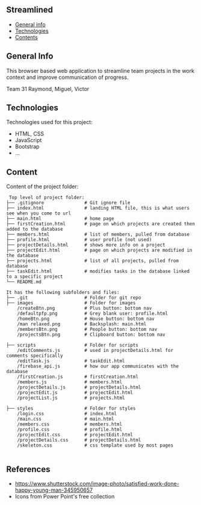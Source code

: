 ## Streamlined

* [General info](#general-info)
* [Technologies](#technologies)
* [Contents](#content)

## General Info
This browser based web application to streamline team projects in the work context and improve communication of progress.

Team 31
Raymond, Miguel, Victor
	
## Technologies
Technologies used for this project:
* HTML, CSS
* JavaScript
* Bootstrap 
* ...
	
## Content
Content of the project folder:

```
 Top level of project folder: 
├── .gitignore               # Git ignore file
├── index.html               # landing HTML file, this is what users see when you come to url
├── main.html                # home page
├── firstCreation.html       # page on which projects are created then added to the database
├── members.html             # list of members, pulled from database
├── profile.html             # user profile (not used)
├── projectDetails.html      # shows more info on a project
├── projectEdit.html         # page on which projects are modified in the database
├── projects.html            # list of all projects, pulled from database
├── taskEdit.html            # modifies tasks in the database linked to a specific project
└── README.md

It has the following subfolders and files:
├── .git                     # Folder for git repo
├── images                   # Folder for images
    /createBtn.png           # Plus button: bottom nav
    /defaultpfp.png          # Grey blank user: profile.html
    /homeBtn.png             # House button: bottom nav
    /man relaxed.png         # Backsplash: main.html
    /membersBtn.png          # People button: bottom nav
    /projectsBtn.png         # Clipboard button: bottom nav

├── scripts                  # Folder for scripts
    /editComments.js         # used in projectDetails.html for comments specifically
    /editTask.js             # taskEdit.html
    /firebase_api.js         # how our app communicates with the database
    /firstCreation.js        # firstCreation.html
    /members.js              # members.html
    /projectDetails.js       # projectDetails.html 
    /projectEdit.js          # projectEdit.html
    /projectList.js          # projects.html  

├── styles                   # Folder for styles
    /login.css               # index.html
    /main.css                # main.html
    /members.css             # members.html
    /profile.css             # profile.html
    /projectEdit.css         # projectEdit.html 
    /projectDetails.css      # projectDetails.html
    /skeleton.css            # css template used by most pages


```

## References
* https://www.shutterstock.com/image-photo/satisfied-work-done-happy-young-man-345950657
* Icons from Power Point's free collection